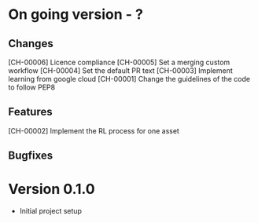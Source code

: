 # On going version - ?

## Changes
[CH-00006] Licence compliance
[CH-00005] Set a merging custom workflow
[CH-00004] Set the default PR text 
[CH-00003] Implement learning from google cloud
[CH-00001] Change the guidelines of the code to follow PEP8 

## Features
[CH-00002] Implement the RL process for one asset

## Bugfixes

# Version 0.1.0
- Initial project setup